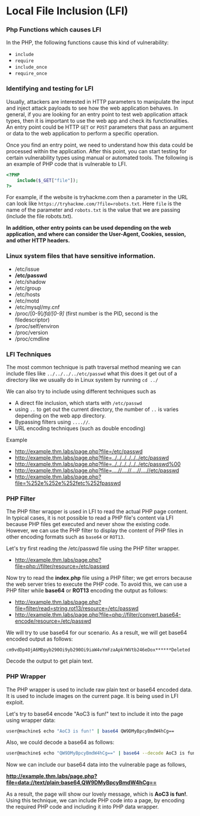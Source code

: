 # Local File Inclusion (LFI)

### Php Functions which causes LFI

In the PHP, the following functions cause this kind of vulnerability:

* `include`
* `require`
* `include_once`
* `require_once`



### Identifying and testing for LFI

Usually, attackers are interested in HTTP parameters to manipulate the input and inject attack payloads to see how the web application behaves. In general, if you are looking for an entry point to test web application attack types, then it is important to use the web app and check its functionalities. An entry point could be HTTP `GET` or `POST` parameters that pass an argument or data to the web application to perform a specific operation.

Once you find an entry point, we need to understand how this data could be processed within the application. After this point, you can start testing for certain vulnerability types using manual or automated tools. The following is an example of PHP code that is vulnerable to LFI.

```php
<?PHP
	include($_GET["file"]);
?>
```

For example, if the website is tryhackme.com then a parameter in the URL can look like `https://tryhackme.com/?file=robots.txt`. Here `file` is the name of the parameter and `robots.txt` is the value that we are passing (include the file robots.txt).

**In addition, other entry points can be used depending on the web application, and where can consider the User-Agent, Cookies, session, and other HTTP headers.**



### **Linux system files that have sensitive information.**

* /etc/issue
* **/etc/passwd**
* /etc/shadow
* /etc/group
* /etc/hosts
* /etc/motd
* /etc/mysql/my.cnf
* /proc/\[0-9]_/fd/\[0-9]_ (first number is the PID, second is the filedescriptor)
* /proc/self/environ
* /proc/version
* /proc/cmdline



### **LFI Techniques**

The most common technique is path traversal method meaning we can include files like `../../../../etc/passwd` what this does it get out of a directory like we usually do in Linux system by running `cd ../`

We can also try to include using different techniques such as

* A direct file inclusion, which starts with `/etc/passwd`
* using `..` to get out the current directory, the number of `..` is varies depending on the web app directory.
* Bypassing filters using `....//`.
* URL encoding techniques (such as double encoding)

Example

* http://example.thm.labs/page.php?file=/etc/passwd
* http://example.thm.labs/page.php?file=../../../../../../etc/passwd
* http://example.thm.labs/page.php?file=../../../../../../etc/passwd%00
* http://example.thm.labs/page.php?file=....//....//....//....//etc/passwd
* http://example.thm.labs/page.php?file=%252e%252e%252fetc%252fpasswd



### PHP Filter

The PHP filter wrapper is used in LFI to read the actual PHP page content. In typical cases, it is not possible to read a PHP file's content via LFI because PHP files get executed and never show the existing code. However, we can use the PHP filter to display the content of PHP files in other encoding formats such as `base64` or `ROT13`.

Let's try first reading the /etc/passwd file using the PHP filter wrapper.

* http://example.thm.labs/page.php?file=php://filter/resource=/etc/passwd

Now try to read the **index.php** file using a PHP filter; we get errors because the web server tries to execute the PHP code. To avoid this, we can use a PHP filter while **base64** or **ROT13** encoding the output as follows:

* http://example.thm.labs/page.php?file=filter/read=string.rot13/resource=/etc/passwd
* http://example.thm.labs/page.php?file=php://filter/convert.base64-encode/resource=/etc/passwd

We will try to use base64 for our scenario. As a result, we will get base64 encoded output as follows:

```
cm9vdDp4OjA6MDpyb290Oi9yb290Oi9iaW4vYmFzaApkYWVtb246eDox******Deleted
```

Decode the output to get plain text.



### PHP Wrapper

The PHP wrapper is used to include raw plain text or base64 encoded data. It is used to include images on the current page. It is being used in LFI exploit.

Let's try to base64 encode "AoC3 is fun!" text to include it into the page using wrapper data:

```bash
user@machine$ echo "AoC3 is fun!" | base64 QW9DMyBpcyBmdW4hCg==
```

Also, we could decode a base64 as follows:

```bash
user@machine$ echo "QW9DMyBpcyBmdW4hCg==" | base64 --decode AoC3 is fun!
```

Now we can include our base64 data into the vulnerable page as follows,

**http://example.thm.labs/page.php?file=data://text/plain;base64,QW9DMyBpcyBmdW4hCg==**

As a result, the page will show our lovely message, which is **AoC3 is fun!**. Using this technique, we can include PHP code into a page, by encoding the required PHP code and including it into PHP data wrapper.

